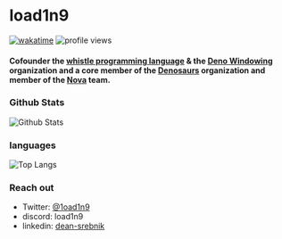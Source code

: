 # load1n9
[![wakatime](https://wakatime.com/badge/user/025619fe-113f-4502-b25f-68160ed57cc1.svg)](https://wakatime.com/@025619fe-113f-4502-b25f-68160ed57cc1)
![profile views](https://komarev.com/ghpvc/?username=load1n9)

#### Cofounder the [whistle programming language](https://github.com/whistle-lang) & the [Deno Windowing](https://github.com/deno-windowing) organization and a core member of the [Denosaurs](https://github.com/denosaurs) organization and member of the [Nova](https://github.com/trynova) team. 

### Github Stats

![Github Stats](https://github-readme-stats.vercel.app/api?username=load1n9&show_icons=true&theme=synthwave&count_private=true)

### languages

![Top Langs](https://github-readme-stats.vercel.app/api/top-langs/?username=load1n9&langs_count=10&theme=synthwave&count_private=true)

### Reach out

- Twitter: [@1oad1n9](https://twitter.com/1oad1n9)
- discord: load1n9
- linkedin: [dean-srebnik](https://www.linkedin.com/in/dean-srebnik-80891022b/)
